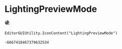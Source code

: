 # LightingPreviewMode
![](/img/LightingPreviewMode.png)

``` CSharp
EditorGUIUtility.IconContent("LightingPreviewMode")
```
```
-6667418467379632534
```
